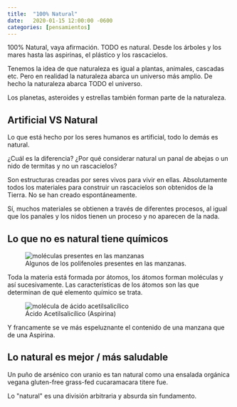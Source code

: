 ```yaml
---
title:  "100% Natural"
date:   2020-01-15 12:00:00 -0600
categories: [pensamientos]
---
```


100% Natural, vaya afirmación. TODO es natural. Desde los árboles y los mares hasta las aspirinas, el plástico y los rascacielos.

Tenemos la idea de que naturaleza es igual a plantas, animales, cascadas etc. Pero en realidad la naturaleza abarca un universo más amplio. De hecho la naturaleza abarca TODO el universo.

Los planetas, asteroides y estrellas también forman parte de la naturaleza.

## Artificial VS Natural

Lo que está hecho por los seres humanos es artificial, todo lo demás es natural.

¿Cuál es la diferencia? ¿Por qué considerar natural un panal de abejas o un nido de termitas y no un rascacielos?

Son estructuras creadas por seres vivos para vivir en ellas. Absolutamente todos los materiales para construir un rascacielos son obtenidos de la Tierra. No se han creado espontáneamente.

Sí, muchos materiales se obtienen a través de diferentes procesos, al igual que los panales y los nidos tienen un proceso y no aparecen de la nada.

## Lo que no es natural tiene químicos

<figure>
    <img src="https://i.postimg.cc/ZR4gkH3Q/polifenol-manzana.jpg" alt="moléculas presentes en las manzanas">
    <figcaption>Algunos de los polifenoles presentes en las manzanas.</figcaption>
</figure>

Toda la materia está formada por átomos, los átomos forman moléculas y así sucesivamente. Las características de los átomos son las que determinan de qué elemento químico se trata.

<figure>
    <img src="https://i.postimg.cc/QMpPnwB5/aspirina.jpg" alt="molécula de ácido acetilsalicílico">
    <figcaption>Ácido Acetilsalicílico (Aspirina)</figcaption>
</figure>

Y francamente se ve más espeluznante el contenido de una manzana que de una Aspirina.

## Lo natural es mejor / más saludable

Un puño de arsénico con uranio es tan natural como una ensalada orgánica vegana gluten-free grass-fed cucaramacara titere fue.

Lo "natural" es una división arbitraria y absurda sin fundamento.